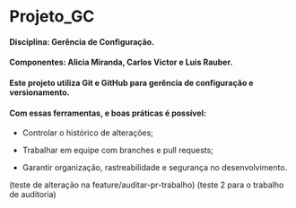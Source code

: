# Projeto_GC

  #### Disciplina: Gerência de Configuração.
  #### Componentes: Alicia Miranda, Carlos Victor e Luis Rauber.

#### Este projeto utiliza Git e GitHub para gerência de configuração e versionamento.
#### Com essas ferramentas, e boas práticas é possível:

- Controlar o histórico de alterações;

- Trabalhar em equipe com branches e pull requests;

- Garantir organização, rastreabilidade e segurança no desenvolvimento.

(teste de alteração na feature/auditar-pr-trabalho)
(teste 2 para o trabalho de auditoria)